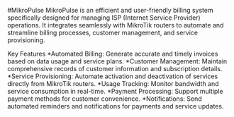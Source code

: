 #MikroPulse
MikroPulse is an efficient and user-friendly billing system specifically designed for managing ISP (Internet Service Provider) operations. It integrates seamlessly with MikroTik routers to automate and streamline billing processes, customer management, and service provisioning.

Key Features
*Automated Billing: Generate accurate and timely invoices based on data usage and service plans.
*Customer Management: Maintain comprehensive records of customer information and subscription details.
*Service Provisioning: Automate activation and deactivation of services directly from MikroTik routers.
*Usage Tracking: Monitor bandwidth and service consumption in real-time.
*Payment Processing: Support multiple payment methods for customer convenience.
*Notifications: Send automated reminders and notifications for payments and service updates.
